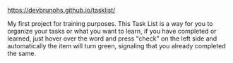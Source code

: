 https://devbrunohs.github.io/tasklist/

My first project for training purposes.
This Task List is a way for you to organize your tasks or what you want to learn, if you have completed or learned, just hover over the word and press "check" on the left side and automatically the item will turn green, signaling that you already completed the same. 
